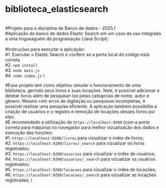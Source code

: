 # biblioteca_elasticsearch
\
#Projeto para a disciplina de Banco de dados - 2025.1 \
#Aplicação do banco de dados Elastic Search em um caso de uso integrado a uma lingueaguem de programação (Java Script). \
\
#Instruções para executar a aplicação: \
#1. Executar o Elastic Search e conferir se a porta local do código está correta \
#2. `npm install` \
#3. `node main.js` \
#4. `node index.js` \

#Esse projeto tem como objetivo simular o funcionamento de uma biblioteca, gerindo seus livros e suas locações. Nele, é possível adicionar e deletar livros além de pesquisar-los pelas categorias de nome, autor e gênero. Mesmo com erros de digitação ou pesquisas incompletas, é possível realizar uma pesquisa eficiente. A aplicação também possibilita a criação de usuários e o registro e remoção de locações desses livros por eles. \
#É recomendado a utillização do `https://localhost:9200` (com a porta correta para máquina) no navegador para melhor vizualização dos dados e execução das funções: \
#1. `https://localhost:9200/livros` para vizualizar o index de livros; \
#2. `https://localhost:9200/livros/_search` para vizualizar os livros registrados; \
#3. `https://localhost:9200/ususrios` para vizualizar o index de usuários; \
#4. `https://localhost:9200/usuarios/_search` para vizualizar os usuários registrados; \
#5. `https://localhost:9200/locacoes` para vizualizar o index de locações; \
#6. `https://localhost:9200/locacoes/_search` para vizualizar as locações registradas; \
